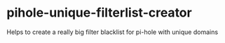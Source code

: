 # pihole-unique-filterlist-creator
Helps to create a really big filter blacklist for pi-hole with unique domains
